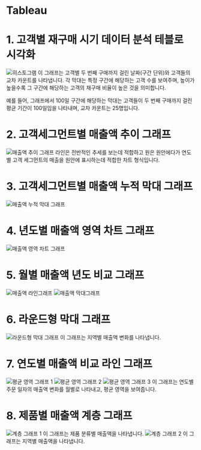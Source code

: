 # Tableau

# 1. 고객별 재구매 시기 데이터 분석 테블로 시각화
![히스토그램](히스토그램.png)
이 그래프는 고객별 두 번째 구매까지 걸린 날짜(구간 단위)와 고객들의 교차 카운트를 나타냅니다. 각 막대는 특정 구간에 해당하는 고객 수를 보여주며, 높이가 높을수록 그 구간에 해당하는 고객의 재구매 비율이 높은 것을 의미합니다. 

예를 들어, 그래프에서 100일 구간에 해당하는 막대는 고객들이 두 번째 구매까지 걸린 평균 기간이 100일임을 나타내며, 교차 카운트는 25명입니다.

# 2. 고객세그먼트별 매출액 추이 그래프
![매출액 추이 그래프](추이.png)
라인은 전반적인 추세를 보는데 적합하고 원은 원안에다가 연도별 고객 세그먼트의 매출을 원안에 표시하는데 적합한 차트 형식입니다.

# 3. 고객세그먼트별 매출액 누적 막대 그래프
![매출액 누적 막대 그래프](누적막대차트.png)

# 4. 년도별 매출액 영역 차트 그래프
![매출액 영역 차트 그래프](영역차트.png)

# 5. 월별 매출액 년도 비교 그래프
![매출액 라인그래프](매출비교1.png)
![매출액 막대그래프](매출비교2.png)

# 6. 라운드형 막대 그래프
![라운드형 막대 그래프](라운드형막대그래프.png)
이 그래프는 지역별 매출액 변화를 나타냅니다.

# 7. 연도별 매출액 비교 라인 그래프
![평균 영역 그래프 1](평균영역차트1.png) ![평균 영역 그래프 2](평균영역차트2.png) ![평균 영역 그래프 3](평균영역차트3.png)
이 그래프는 연도별 주문 일자의 매출액 변화를 월별로 나타내고, 평균 영역을 보여줍니다.

# 8. 제품별 매출액 계층 그래프
![계층 그래프 1](계층만들기1.png)
이 그래프는 제품 분류별 매출액을 나타냅니다.
![계층 그래프 2](계층만들기2.png)
이 그래프는 지역별 매출액을 나타냅니다.
